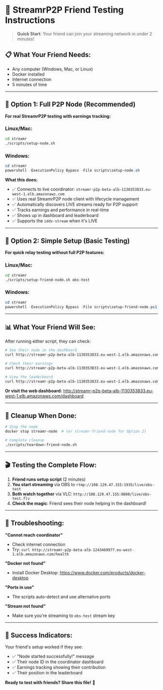 # 🚀 StreamrP2P Friend Testing Instructions

> **Quick Start**: Your friend can join your streaming network in under 2 minutes!

## 📋 **What Your Friend Needs:**
- Any computer (Windows, Mac, or Linux)
- Docker installed
- Internet connection
- 5 minutes of time

---

## 🎯 **Option 1: Full P2P Node (Recommended)**

**For real StreamrP2P testing with earnings tracking:**

### Linux/Mac:
```bash
cd streamr
./scripts/setup-node.sh
```

### Windows:
```powershell
cd streamr
powershell -ExecutionPolicy Bypass -File scripts\setup-node.sh
```

**What this does:**
- ✅ Connects to live coordinator: `streamr-p2p-beta-alb-1130353833.eu-west-1.elb.amazonaws.com`
- ✅ Uses real StreamrP2P node client with lifecycle management
- ✅ Automatically discovers LIVE streams ready for P2P support
- ✅ Tracks earnings and performance in real-time
- ✅ Shows up in dashboard and leaderboard
- ✅ Supports the `iddv-stream` when it's LIVE

---

## 🎯 **Option 2: Simple Setup (Basic Testing)**

**For quick relay testing without full P2P features:**

### Linux/Mac:
```bash
cd streamr
./scripts/setup-friend-node.sh obs-test
```

### Windows:
```powershell
cd streamr
powershell -ExecutionPolicy Bypass -File scripts\setup-friend-node.ps1
```

---

## 📊 **What Your Friend Will See:**

After running either script, they can check:

```bash
# See their node in the dashboard
curl http://streamr-p2p-beta-alb-1130353833.eu-west-1.elb.amazonaws.com/dashboard

# Check their earnings
curl http://streamr-p2p-beta-alb-1130353833.eu-west-1.elb.amazonaws.com/nodes/[NODE_ID]/earnings

# View the leaderboard
curl http://streamr-p2p-beta-alb-1130353833.eu-west-1.elb.amazonaws.com/leaderboard
```

**Or visit the web dashboard:**
http://streamr-p2p-beta-alb-1130353833.eu-west-1.elb.amazonaws.com/dashboard

---

## 🧹 **Cleanup When Done:**

```bash
# Stop the node
docker stop streamr-node  # (or streamr-friend-node for Option 2)

# Complete cleanup
./scripts/teardown-friend-node.sh
```

---

## 🎬 **Testing the Complete Flow:**

1. **Friend runs setup script** (2 minutes)
2. **You start streaming** via OBS to `rtmp://108.129.47.155:1935/live/obs-test`
3. **Both watch together** via VLC: `http://108.129.47.155:8080/live/obs-test.flv`
4. **Check the magic**: Friend sees their node helping in the dashboard!

---

## 🚨 **Troubleshooting:**

**"Cannot reach coordinator"**
- Check internet connection
- Try: `curl http://streamr-p2p-beta-alb-1243469977.eu-west-1.elb.amazonaws.com/health`

**"Docker not found"**
- Install Docker Desktop: https://www.docker.com/products/docker-desktop

**"Ports in use"**
- The scripts auto-detect and use alternative ports

**"Stream not found"**
- Make sure you're streaming to `obs-test` stream key

---

## 🎉 **Success Indicators:**

Your friend's setup worked if they see:
- ✅ "Node started successfully!" message
- ✅ Their node ID in the coordinator dashboard
- ✅ Earnings tracking showing their contribution
- ✅ Their position in the leaderboard

**Ready to test with friends? Share this file!** 🚀 